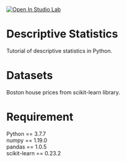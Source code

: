 [![Open In Studio Lab](https://studiolab.sagemaker.aws/studiolab.svg)](https://studiolab.sagemaker.aws/import/github/caron14/Descriptive_Statistics/blob/master/Descriptive_Statistics.ipynb)

# Descriptive Statistics
Tutorial of descriptive statistics in Python.

# Datasets
Boston house prices from scikit-learn library.

# Requirement
Python == 3.7.7 \
numpy == 1.19.0 \
pandas == 1.0.5 \
scikit-learn == 0.23.2

